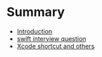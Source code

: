 # Summary

* [Introduction](README.md)
* [swift interview question](swift-interview-question.md)
* [Xcode shortcut and others](xcode-shortcut-and-others.md)

